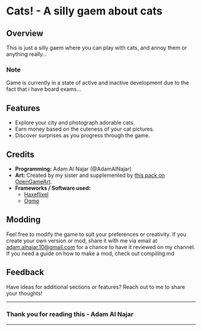 # Cats! - A silly gaem about cats

## Overview
This is just a silly gaem where you can play with cats, and annoy them or anything really... 

### Note
Game is currently in a state of active and inactive development due to the fact that i have board exams...

## Features
- Explore your city and photograph adorable cats.
- Earn money based on the cuteness of your cat pictures.
- Discover surprises as you progress through the game.

## Credits
- **Programming:** Adam Al Najar (@AdamAlNajar)
- **Art:** Created by my sister and supplemented by [this pack on OpenGameArt](https://opengameart.org/content/zelda-like-tilesets-and-sprites).
- **Frameworks / Software used:** 
  - [Haxeflixel](https://haxeflixel.com)
  - [Ogmo](https://ogmo-editor-3.github.io/)

## Modding
Feel free to modify the game to suit your preferences or creativity. If you create your own version or mod, share it with me via email at adam.alnajar.10@gmail.com for a chance to have it reviewed on my channel. If you need a guide on how to make a mod, check out compiling.md

## Feedback
Have ideas for additional sections or features? Reach out to me to share your thoughts!

---

### Thank you for reading this - Adam Al Najar

---
